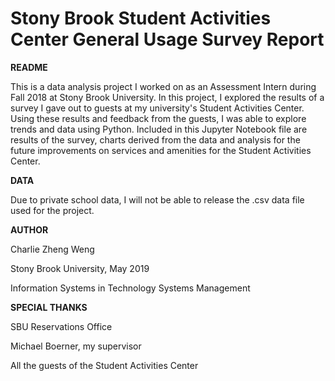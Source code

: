 # Stony Brook Student Activities Center General Usage Survey Report

**README**

This is a data analysis project I worked on as an Assessment Intern during Fall 2018 at Stony Brook University. In this project, I explored the results of a survey I gave out to guests at my university's Student Activities Center. Using these results and feedback from the guests, I was able to explore trends and data using Python. Included in this Jupyter Notebook file are results of the survey, charts derived from the data and analysis for the future improvements on services and amenities for the Student Activities Center. 

**DATA**

Due to private school data, I will not be able to release the .csv data file used for the project. 

**AUTHOR**

Charlie Zheng Weng

Stony Brook University, May 2019

Information Systems in Technology Systems Management

**SPECIAL THANKS**

SBU Reservations Office

Michael Boerner, my supervisor

All the guests of the Student Activities Center
